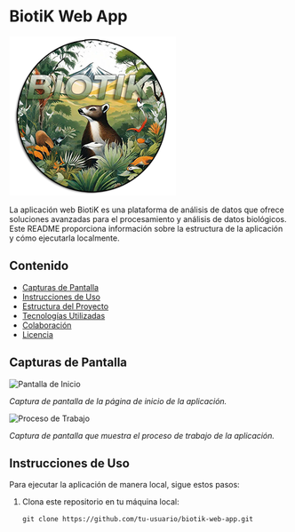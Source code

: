 # BiotiK Web App

![BiotiK Logo](https://github.com/Leonardo-villagran/biotik-web/blob/main/public/images/logo.png?raw=true)

La aplicación web BiotiK es una plataforma de análisis de datos que ofrece soluciones avanzadas para el procesamiento y análisis de datos biológicos. Este README proporciona información sobre la estructura de la aplicación y cómo ejecutarla localmente.

## Contenido

- [Capturas de Pantalla](#capturas-de-pantalla)
- [Instrucciones de Uso](#instrucciones-de-uso)
- [Estructura del Proyecto](#estructura-del-proyecto)
- [Tecnologías Utilizadas](#tecnologías-utilizadas)
- [Colaboración](#colaboración)
- [Licencia](#licencia)

## Capturas de Pantalla

![Pantalla de Inicio](./images/screenshot1.png)

*Captura de pantalla de la página de inicio de la aplicación.*

![Proceso de Trabajo](./images/screenshot2.png)

*Captura de pantalla que muestra el proceso de trabajo de la aplicación.*

## Instrucciones de Uso

Para ejecutar la aplicación de manera local, sigue estos pasos:

1. Clona este repositorio en tu máquina local:

   ```shell
   git clone https://github.com/tu-usuario/biotik-web-app.git
